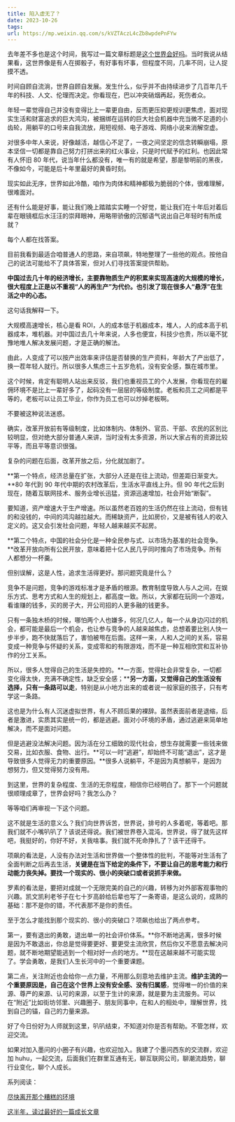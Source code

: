```yaml
---
title: 陷入虚无了？
date: 2023-10-26
tags: 
url: https://mp.weixin.qq.com/s/kVZTAczL4cZb8wpdePnFYw
---
```


去年差不多也是这个时间，我写过一篇文章标题是[这个世界会好吗](http://mp.weixin.qq.com/s?__biz=MjM5ODQ2MDIyMA==&mid=2650724185&idx=1&sn=d8ab9831a947a7744567800935250833&chksm=bec0190a89b7901c29b7bbd329af61c662a0f916a935d4e4a77a02f307767f48b704d9762c60&scene=21#wechat_redirect)。当时我说从结果看，这世界像是有人在掷骰子，有好事有坏事，但程度不同，几率不同，让人捉摸不透。

时间自顾自流淌，世界自顾自发展。发生什么，似乎并不由持续进步了几百年几千年的科技、人文、伦理而决定。你看现在，巴以冲突硝烟再起，死伤者众。

年轻一辈觉得自己并没有变得比上一辈更自由，反而更压抑更规训更焦虑，面对现实生活和财富追求的巨大鸿沟，被捆绑在运转的巨大社会机器中充当微不足道的小齿轮，用躺平的口号来自我流放，用短视频、电子游戏、网络小说来消解空虚。

对很多中年人来说，好像越活，越信心不足了，一夜之间坚定的信念转瞬崩塌，原本坚信一切都是靠自己努力打拼出来的红火事业，只是时代赋予的红利。也因此常有人怀旧 80 年代，说当年什么都没有，唯一有的就是希望，那是黎明前的黑夜，不像如今，可能是后十年里最好的黄昏时刻。

现实如此无序，世界如此冷酷，咱作为肉体和精神都极为脆弱的个体，很难理解，很难面对。

还有什么能是好事，能让我们晚上踏踏实实睡一个好觉，能让我们在十年后对着后辈在眼镜框后水汪汪的崇拜眼神，用略带骄傲的沉郁语气说出自己年轻时有所成就？

每个人都在找答案。

目前我看到最适合咱普通人的思路，来自项飙，特地整理了一些他的观点。按他自己的说法可能给不了具体答案，但对人们寻找答案提供帮助。

**中国过去几十年的经济增长，主要靠物质生产的积累来实现高速的大规模的增长，很大程度上正是以不重视“人的再生产”为代价。也引发了现在很多人“悬浮”在生活之中的心态。**

这句话我解释一下。

大规模高速增长，核心是看 ROI，人的成本低于机器成本，堆人，人的成本高于机器成本，堆机器。对中国过去几十年来说，人多也便宜，科技少也贵，所以毫不犹豫地堆人解决发展问题，才是正确的解法。

由此，人变成了可以按产出效率来评估是否替换的生产资料，年龄大了产出低了，换一茬年轻人就行。所以很多人焦虑三十五岁危机，没有安全感，飘在城市里。  

这个时候，肯定有聪明人站出来反驳，我们也重视员工的个人发展，你看现在的雇佣环境不是比上一辈好多了，起码没有一层层的等级制度。老板和员工之间都是平等的，老板可以让员工毕业，你作为员工也可以炒掉老板啊。

不要被这种说法迷惑。

确实，改革开放前有等级制度，比如体制内、体制外、官员、干部、农民的区别比较明显，但对绝大部分普通人来讲，当时没有太多资源，所以大家占有的资源比较平等，而且平等意识很强。

复杂的问题在后面，改革开放之后，分化就加剧了。

**第一个特点，经济总量在扩张，大部分人还是在往上流动，但差距日渐变大。**80 年代到 90 年代中期的农村改革后，生活水平直线上升。但 90 年代之后到现在，随着互联网技术、服务业增长迅猛，资源迅速增加，社会开始“断裂”。

要知道，资产增速大于生产增速。所以虽然老百姓的生活仍然在往上流动，但有钱的和没钱的，中间的鸿沟越拉越大。而稀缺资产，比如房价，又是被有钱人的收入定义的。这又会引发社会问题，年轻人越来越买不起房。

**第二个特点，中国的社会分化是一种全民参与式、以市场为基准的社会竞争。**改革开放向所有公民开放，意味着把十亿人民几乎同时推向了市场竞争。所有人都想分一杯羹。

但别误解，这是人性，追求生活得更好。那问题究竟是什么？

竞争不是问题，竞争的游戏标准才是矛盾的根源。教育制度导致人与人之间，在娱乐方式、思考方式和人生的规划上，都高度一致。所以，大家都在玩同一个游戏，看谁赚的钱多，买的房子大，开公司招的人更多融的钱更多。

只有一条独木桥的时候，哪怕两个人也嫌多，何况几亿人，每一个从身边闪过的机会，都可能是最后一个机会，也让参与竞争的人越来越焦虑，总想着要比别人快一步半步，跑不快就落后了，害怕被甩在后面。这样一来，人和人之间的关系，容易变成一种竞争与怀疑的关系，变成零和的有限游戏，而不是一种互相欣赏和互补协作的分工关系。

所以，很多人觉得自己的生活是失控的。**一方面，觉得社会非常复杂，一切都变化得太快，充满不确定性，缺乏安全感；****另一方面，又觉得自己的生活没有选择，只有一条路可以走**，特别是从小地方出来的或者说一般家庭的孩子，只有考学这一条路。

这也是为什么有人沉迷虚拟世界，有人不顾后果的裸辞。虽然表面前者是退缩，后者是激进，实质其实是统一的，都是逃避。面对小环境的矛盾，通过逃避来简单地解决，而不是面对问题。

但是逃避没法解决问题。因为活在分工细致的现代社会，想生存就需要一些钱来做交易，比如衣服、食物、出行。**可以一时“逃避”，却始终不可能“退出”，这才是导致很多人觉得无力的重要原因。**很多人说躺平，不是因为真想躺平，是因为想努力，但又觉得努力没有用。

到这里，世界的复杂程度、生活的无奈程度，相信你已经明白了。那下一个问题就很顺理成章了，世界会好吗？我怎么办？

等等咱们再审视一下这个问题。

这不就是生活的意义么？我们向世界诉苦，世界说，排号的人多着呢，等着吧。那我们就不小嘴叭叭了？该说还得说。我们被世界卷入混沌，世界说，得了就先这样吧，我挺好的，你好不好，关我啥事。我们就不死命挣扎了？该干还得干。

项飙的看法是，人没有办法对生活和世界做一个整体性的批判，不能等对生活有了全面判断之后再去生活，**关键是在当下给定的条件下，不要让自己的思考能力和行动能力丧失掉。要找一个现实的、很小的突破口或者说抓手来做。**

罗素的看法是，要把对成就一个无限完美的自己的兴趣，转移为对外部客观事物的兴趣。凯文凯利老爷子在七十岁高龄给后辈也写了一条寄语，是这么说的，成熟的基础：那不是你的错，不代表那不是你的责任。

至于怎么才能找到那个现实的、很小的突破口？项飙也给出了两点参考。

第一，要有退出的勇敢，退出单一的社会评价体系。**你不断地逃离，很多时候是因为不敢退出，你总是觉得要更好、要更受主流欣赏，然后你又不愿意去解决问题，就不断地期望能逃到一个相对好一点的地方。**现在这越来越不可能实现了。学会勇敢，是我们人生长河中的一个重要课题。

第二点，关注附近也会给你一点力量，不用那么刻意地去维护主流。**维护主流的一个重要原因是，自己在这个世界上没有安全感、没有归属感**，觉得唯一的价值的来源、尊严的来源、认可的来源，以至于生计的来源，就是要为主流服务。可以在“附近”比如街坊邻里、兴趣圈子、朋友同事中，在和人的相处中，理解世界，找到自己的锚，自己的力量来源。

好了今日份好为人师就到这里，叭叭结束，不知道对你是否有帮助。不管怎样，欢迎交流。

如果对加入墨问的小圈子有兴趣，也欢迎加入。我建了个墨问西东的交流群，欢迎加 huhu，一起交流，后面我们在群里互通有无，聊互联网公司，聊潮流趋势，聊行业变化，聊个人成长。  


系列阅读：  

[尽快离开那个糟糕的环境](http://mp.weixin.qq.com/s?__biz=MjM5ODQ2MDIyMA==&mid=2650727726&idx=1&sn=24531842e32edf4a09d350a0f0b393c4&chksm=bec02b7d89b7a26bb689d6b77e1717c16eaa09db2f5e5c6eccb6333019978648b4488340ff33&scene=21#wechat_redirect)  

[这半年，读过最好的一篇成长文章](http://mp.weixin.qq.com/s?__biz=MjM5ODQ2MDIyMA==&mid=2650727195&idx=1&sn=8e5ae1bd62d9a35fdafdbb85317c3d1d&chksm=bec02d4889b7a45e47e209415805306863060cffdd8c68dccb035fca20f3eac341abddf7bc6f&scene=21#wechat_redirect)
